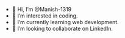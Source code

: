 - 👋 Hi, I’m @Manish-1319
- 👀 I’m interested in coding.
- 🌱 I’m currently learning web development.
- 💞️ I’m looking to collaborate on LinkedIn. 
